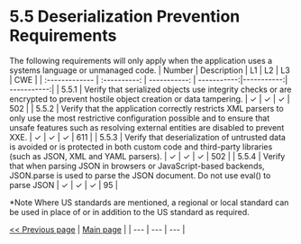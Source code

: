 # 5.5 Deserialization Prevention Requirements

The following requirements will only apply when the application uses a systems language or unmanaged code.
| Number       | Description     | L1    		| L2         | L3 		   | CWE		|
| :------------- | :----------: | -----------: | -----------:|-----------:| -----------:|
| 5.5.1 | Verify that serialized objects use integrity checks or are encrypted to prevent hostile object creation or data tampering.  | ✓	 | ✓   | ✓   | 502 |
| 5.5.2 | Verify that the application correctly restricts XML parsers to only use the most restrictive configuration possible and to ensure that unsafe features such as resolving external entities are disabled to prevent XXE. | ✓	 | ✓   | ✓   | 611 |
| 5.5.3 | Verify that deserialization of untrusted data is avoided or is protected in both custom code and third-party libraries (such as JSON, XML and YAML parsers). | ✓ 	 | ✓   | ✓   | 502 |
| 5.5.4 | Verify that when parsing JSON in browsers or JavaScript-based backends, JSON.parse is used to parse the JSON document. Do not use eval() to parse JSON | ✓ 	| ✓   | ✓   | 95 |

*Note
Where US standards are mentioned, a regional or local standard can be used in place of or in addition to the US standard as required.

[<< Previous page](1.%20Identify%20teams.md) | [Main page](../README.md) | 
| --- | --- | --- |